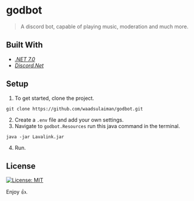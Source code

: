 # godbot
> A discord bot, capable of playing music, moderation and much more.

## Built With
- [_.NET 7.0_](https://learn.microsoft.com/en-us/dotnet/core/whats-new/dotnet-7)
- [_Discord.Net_](https://github.com/discord-net/)

## Setup
1. To get started, clone the project.
```
git clone https://github.com/waadsulaiman/godbot.git
```
2. Create a `.env` file and add your own settings.
3. Navigate to `godbot.Resources` run this java command in the terminal.
```
java -jar Lavalink.jar
```
4. Run.

## License
[![License: MIT](https://img.shields.io/badge/License-MIT-brightgreen.svg)](https://github.com/waadsulaiman/godbot/blob/main/LICENSE.md)

Enjoy 👍.
